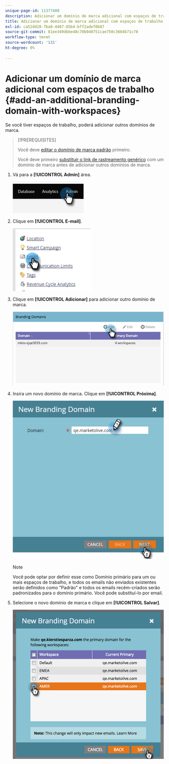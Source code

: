 ```yaml
---
unique-page-id: 11377408
description: Adicionar um domínio de marca adicional com espaços de trabalho - Documentação do Marketo - Documentação do produto
title: Adicionar um domínio de marca adicional com espaços de trabalho
exl-id: ca52dd28-7ba0-4407-85b4-bff2adef0b87
source-git-commit: 81ee349dbbe48c70b040751cae750c3684b71c78
workflow-type: tm+mt
source-wordcount: '131'
ht-degree: 0%

---
```


# Adicionar um domínio de marca adicional com espaços de trabalho {#add-an-additional-branding-domain-with-workspaces}

Se você tiver espaços de trabalho, poderá adicionar outros domínios de marca.

>[!PREREQUISITES]
>
>Você deve [editar o domínio de marca padrão](/help/marketo/product-docs/administration/email-setup/add-multiple-branding-domains/edit-your-default-branding-domain.md) primeiro.
>
>Você deve primeiro [substituir o link de rastreamento genérico](/help/marketo/product-docs/administration/email-setup/add-multiple-branding-domains/edit-your-default-branding-domain-with-workspaces.md) com um domínio de marca antes de adicionar outros domínios de marca.

1. Vá para a **[!UICONTROL Admin]** área.

   ![](assets/add-an-additional-branding-domain-with-workspaces-1.png)

1. Clique em **[!UICONTROL E-mail]**.

   ![](assets/add-an-additional-branding-domain-with-workspaces-2.png)

1. Clique em **[!UICONTROL Adicionar]** para adicionar outro domínio de marca.

   ![](assets/add-an-additional-branding-domain-with-workspaces-3.png)

1. Insira um novo domínio de marca. Clique em **[!UICONTROL Próxima]**.

   ![](assets/add-an-additional-branding-domain-with-workspaces-4.png)

   >[!NOTE]
   >
   >Você pode optar por definir esse como Domínio primário para um ou mais espaços de trabalho, e todos os emails não enviados existentes serão definidos como &quot;Padrão&quot; e todos os emails recém-criados serão padronizados para o domínio primário. Você pode substituí-lo por email.

1. Selecione o novo domínio de marca e clique em **[!UICONTROL Salvar]**.

   ![](assets/add-an-additional-branding-domain-with-workspaces-5.png)
